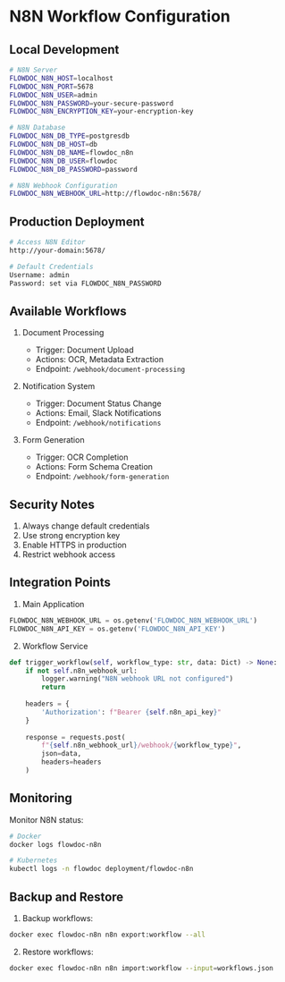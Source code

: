 # N8N Workflow Configuration

## Local Development
```bash
# N8N Server
FLOWDOC_N8N_HOST=localhost
FLOWDOC_N8N_PORT=5678
FLOWDOC_N8N_USER=admin
FLOWDOC_N8N_PASSWORD=your-secure-password
FLOWDOC_N8N_ENCRYPTION_KEY=your-encryption-key

# N8N Database
FLOWDOC_N8N_DB_TYPE=postgresdb
FLOWDOC_N8N_DB_HOST=db
FLOWDOC_N8N_DB_NAME=flowdoc_n8n
FLOWDOC_N8N_DB_USER=flowdoc
FLOWDOC_N8N_DB_PASSWORD=password

# N8N Webhook Configuration
FLOWDOC_N8N_WEBHOOK_URL=http://flowdoc-n8n:5678/
```

## Production Deployment
```bash
# Access N8N Editor
http://your-domain:5678/

# Default Credentials
Username: admin
Password: set via FLOWDOC_N8N_PASSWORD
```

## Available Workflows

1. Document Processing
   - Trigger: Document Upload
   - Actions: OCR, Metadata Extraction
   - Endpoint: `/webhook/document-processing`

2. Notification System
   - Trigger: Document Status Change
   - Actions: Email, Slack Notifications
   - Endpoint: `/webhook/notifications`

3. Form Generation
   - Trigger: OCR Completion
   - Actions: Form Schema Creation
   - Endpoint: `/webhook/form-generation`

## Security Notes

1. Always change default credentials
2. Use strong encryption key
3. Enable HTTPS in production
4. Restrict webhook access

## Integration Points

1. Main Application
```python
FLOWDOC_N8N_WEBHOOK_URL = os.getenv('FLOWDOC_N8N_WEBHOOK_URL')
FLOWDOC_N8N_API_KEY = os.getenv('FLOWDOC_N8N_API_KEY')
```

2. Workflow Service
```python
def trigger_workflow(self, workflow_type: str, data: Dict) -> None:
    if not self.n8n_webhook_url:
        logger.warning("N8N webhook URL not configured")
        return
        
    headers = {
        'Authorization': f"Bearer {self.n8n_api_key}"
    }
    
    response = requests.post(
        f"{self.n8n_webhook_url}/webhook/{workflow_type}",
        json=data,
        headers=headers
    )
```

## Monitoring

Monitor N8N status:
```bash
# Docker
docker logs flowdoc-n8n

# Kubernetes
kubectl logs -n flowdoc deployment/flowdoc-n8n
```

## Backup and Restore

1. Backup workflows:
```bash
docker exec flowdoc-n8n n8n export:workflow --all
```

2. Restore workflows:
```bash
docker exec flowdoc-n8n n8n import:workflow --input=workflows.json
```